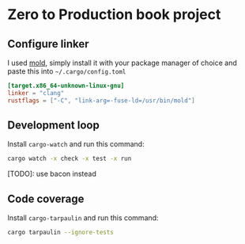 # Zero to Production book project

## Configure linker

I used [mold](https://github.com/rui314/mold), simply install it with your package manager of choice and paste this into `~/.cargo/config.toml`

```toml
[target.x86_64-unknown-linux-gnu]
linker = "clang"
rustflags = ["-C", "link-arg=-fuse-ld=/usr/bin/mold"]
```

## Development loop

Install `cargo-watch` and run this command:

```bash
cargo watch -x check -x test -x run
```

[TODO]: use bacon instead

## Code coverage

Install `cargo-tarpaulin` and run this command:

```bash
cargo tarpaulin --ignore-tests
```
